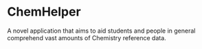# ChemHelper
A novel application that aims to aid students and people in general comprehend vast amounts of Chemistry reference data.
